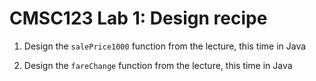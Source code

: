 # CMSC123 Lab 1: Design recipe

1. Design the `salePrice1000` function from the lecture, this time in Java

2. Design the `fareChange` function from the lecture, this time in Java
